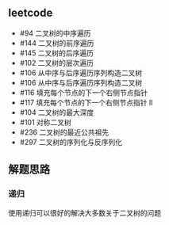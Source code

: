 ## leetcode  
- #94  二叉树的中序遍历  
- #144 二叉树的前序遍历  
- #145 二叉树的后序遍历  
- #102 二叉树的层次遍历
- #106 从中序与后序遍历序列构造二叉树
- #106 从中序与后序遍历序列构造二叉树  
- #116 填充每个节点的下一个右侧节点指针  
- #117 填充每个节点的下一个右侧节点指针 II  
- #104 二叉树的最大深度
- #101 对称二叉树
- #236 二叉树的最近公共祖先  
- #297 二叉树的序列化与反序列化
## 解题思路
### 递归
使用递归可以很好的解决大多数关于二叉树的问题